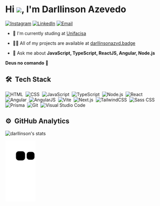 <h1 align="left">Hi <img src="https://raw.githubusercontent.com/kaueMarques/kaueMarques/master/hi.gif" height="30px">, I'm Darllinson Azevedo</h1>

[![Instagram](https://img.shields.io/badge/-Instagram-05122A?style=flat-square&logo=instagram)](https://instagram.com/_darllinson)
[![LinkedIn](https://img.shields.io/badge/-LinkedIn-05122A?style=flat-square&logo=linkedin)](https://www.linkedin.com/in/darllinson-azevedo/)
[![Email](https://img.shields.io/badge/-azevedo.darllinson@gmail.com-05122A?style=flat-square&logo=gmail)](mailto:azevedo.darllinson@gmail.com)
  
- 🔭 I'm currently studing at [Unifacisa](https://www.unifacisa.edu.br/home)

- 👨‍💻 All of my projects are available at [darllinsonazvd.badge](https://darllinsonazvd.github.io/dev-id-badge/)

- 💬 Ask me about **JavaScript, TypeScript, ReactJS, Angular, Node.js**

**Deus no comando** 🙏

## 🛠 &nbsp;Tech Stack

![HTML](https://img.shields.io/badge/-HTML-05122A?style=flat-square&logo=HTML5)&nbsp;
![CSS](https://img.shields.io/badge/-CSS-05122A?style=flat-square&logo=CSS3&logoColor=1572B6)&nbsp;
![JavaScript](https://img.shields.io/badge/-JavaScript-05122A?style=flat-square&logo=javascript)&nbsp;
![TypeScript](https://img.shields.io/badge/-TypeScript-05122A?style=flat-square&logo=TypeScript)&nbsp;
![Node.js](https://img.shields.io/badge/-Node.js-05122A?style=flat-square&logo=node.js)&nbsp;
![React](https://img.shields.io/badge/-React-05122A?style=flat-square&logo=react)&nbsp;
![Angular](https://img.shields.io/badge/-Angular-05122A?style=flat-square&logo=angular)&nbsp;
![AngularJS](https://img.shields.io/badge/-AngularJS-05122A?style=flat-square&logo=angularjs)&nbsp;
![Vite](https://img.shields.io/badge/-Vite-05122A?style=flat-square&logo=vite)&nbsp;
![Next.js](https://img.shields.io/badge/-Next.js-05122A?style=flat-square&logo=Next.js)&nbsp;
![TailwindCSS](https://img.shields.io/badge/-Tailwind%20CSS-05122A?style=flat-square&logo=tailwindcss)&nbsp;
![Sass CSS](https://img.shields.io/badge/-Sass%20CSS-05122A?style=flat-square&logo=sass)&nbsp;
![Prisma](https://img.shields.io/badge/-Prisma-05122A?style=flat-square&logo=prisma)&nbsp;
![Git](https://img.shields.io/badge/-Git-05122A?style=flat-square&logo=git)&nbsp;
![Visual Studio Code](https://img.shields.io/badge/-Visual%20Studio%20Code-05122A?style=flat-square&logo=visual-studio-code&logoColor=007ACC)&nbsp;

## ⚙️ &nbsp;GitHub Analytics

<p align="left">
<img width="530em" src="https://github-readme-stats.vercel.app/api?username=darllinsonazvd&show_icons=true&theme=github_dark" alt="darllinson's stats"/>
</p>

![snake svg](https://github.com/darllinsonazvd/darllinsonazvd/blob/output/github-contribution-grid-snake.svg)
